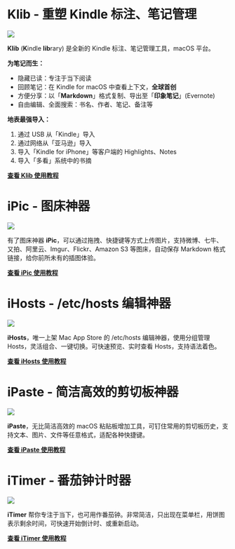 # Klib - 重塑 Kindle 标注、笔记管理

[![](https://p.nuli.life/tool/f7zmr.png)](https://itunes.apple.com/cn/app/id1196268448?ls=1&mt=12&at=1000lv4R&ct=klib_home)

**Klib** (**K**indle **lib**rary) 是全新的 Kindle 标注、笔记管理工具，macOS 平台。

**为笔记而生：**

- 隐藏已读：专注于当下阅读
- 回顾笔记：在 Kindle for macOS 中查看上下文，**全球首创**
- 方便分享：以「**Markdown**」格式复制、导出至「**印象笔记**」(Evernote)
- 自由编辑、全面搜索：书名、作者、笔记、备注等

**地表最强导入：**

1. 通过 USB 从「Kindle」导入
2. 通过网络从「亚马逊」导入
3. 导入「Kindle for iPhone」等客户端的 Highlights、Notes
4. 导入「多看」系统中的书摘

**[查看 Klib 使用教程](https://toolinbox.net/Klib/)**


# iPic - 图床神器

[![](https://p.nuli.life/tool/rhpw8.png)](https://itunes.apple.com/cn/app/id1101244278?ls=1&mt=12&at=1000lv4R&ct=iPic_home)

有了图床神器 **iPic**，可以通过拖拽、快捷键等方式上传图片，支持微博、七牛、又拍、阿里云、Imgur、Flickr、Amazon S3 等图床，自动保存 Markdown 格式链接，给你前所未有的插图体验。

**[查看 iPic 使用教程](https://toolinbox.net/iPic/)**


# iHosts - /etc/hosts 编辑神器

[![](https://p.nuli.life/tool/6irfn.png)](https://itunes.apple.com/cn/app/id1102004240?ls=1&mt=12&at=1000lv4R&ct=iHosts_home)

**iHosts**，唯一上架 Mac App Store 的 /etc/hosts 编辑神器，使用分组管理 Hosts，灵活组合、一键切换。可快速预览、实时查看 Hosts，支持语法着色。

**[查看 iHosts 使用教程](https://toolinbox.net/iHosts/)**


# iPaste - 简洁高效的剪切板神器

[![](https://p.nuli.life/tool/fjwae.png)](https://itunes.apple.com/cn/app/id1056935452?ls=1&mt=12&at=1000lv4R&ct=iPaste_home)

**iPaste**，无比简洁高效的 macOS 粘贴板增加工具，可钉住常用的剪切板历史，支持文本、图片、文件等任意格式，适配各种快捷键。

**[查看 iPaste 使用教程](https://toolinbox.net/iPaste/)**


# iTimer - 番茄钟计时器

[![](https://p.nuli.life/tool/5inpl.png)](https://itunes.apple.com/cn/app/id1062139745?ls=1&mt=12&at=1000lv4R&ct=iTimer_home)

**iTimer** 帮你专注于当下，也可用作番茄钟。非常简洁，只出现在菜单栏，用饼图表示剩余时间，可快速开始倒计时、或重新启动。

**[查看 iTimer 使用教程](https://toolinbox.net/iTimer/)**












